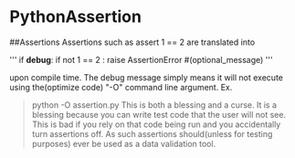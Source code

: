 # PythonAssertion

##Assertions
Assertions such as assert 1 == 2 are translated into 

''' if __debug__:
    	if not 1 == 2 : raise AssertionError #(optional_message)
'''

upon compile time. The debug message simply means it will not execute using the(optimize code) "-O" command line argument. Ex. 
> python -O assertion.py
This is both a blessing and a curse. It is a blessing because you can write test code that the user will not see. This is bad if you rely on that code being run and you accidentally turn assertions off. As such assertions should(unless for testing purposes) ever be used as a data validation tool.